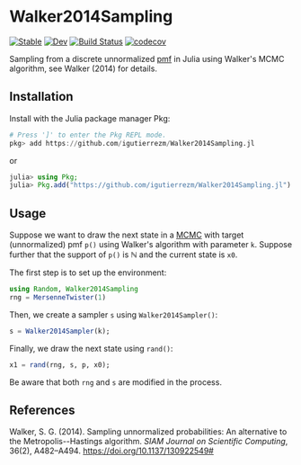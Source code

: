 # Walker2014Sampling

[![Stable](https://img.shields.io/badge/docs-stable-blue.svg)](https://igutierrezm.github.io/Walker2014Sampling.jl/stable)
[![Dev](https://img.shields.io/badge/docs-dev-blue.svg)](https://igutierrezm.github.io/Walker2014Sampling.jl/dev)
[![Build Status](https://github.com/igutierrezm/Walker2014Sampling.jl/workflows/CI/badge.svg)](https://github.com/igutierrezm/Walker2014Sampling.jl/actions)
[![codecov](https://codecov.io/gh/igutierrezm/Walker2014Sampling.jl/branch/master/graph/badge.svg?token=o8DGQSTKft)](https://codecov.io/gh/igutierrezm/Walker2014Sampling.jl)

Sampling from a discrete unnormalized [pmf](https://en.wikipedia.org/wiki/Probability_mass_function) in Julia using Walker's MCMC algorithm, see Walker (2014) for details.

## Installation


Install with the Julia package manager Pkg:

```julia
# Press ']' to enter the Pkg REPL mode.
pkg> add https://github.com/igutierrezm/Walker2014Sampling.jl  
```

or

```julia
julia> using Pkg; 
julia> Pkg.add("https://github.com/igutierrezm/Walker2014Sampling.jl")
```

## Usage

Suppose we want to draw the next state in a [MCMC](https://en.wikipedia.org/wiki/Markov_chain_Monte_Carlo) with target (unnormalized) pmf `p()` using Walker's algorithm with parameter `k`. Suppose further that the support of `p()` is ℕ and the current state is `x0`.

The first step is to set up the environment:

```julia
using Random, Walker2014Sampling
rng = MersenneTwister(1)
```

Then, we create a sampler `s` using `Walker2014Sampler()`:

```julia
s = Walker2014Sampler(k);
``` 

Finally, we draw the next state using `rand()`:

```julia
x1 = rand(rng, s, p, x0);
``` 

Be aware that both `rng` and `s` are modified in the process. 

## References

Walker, S. G. (2014). Sampling unnormalized probabilities: An alternative to the Metropolis--Hastings algorithm. *SIAM Journal on Scientific Computing*, 36(2), A482–A494. https://doi.org/10.1137/130922549#
